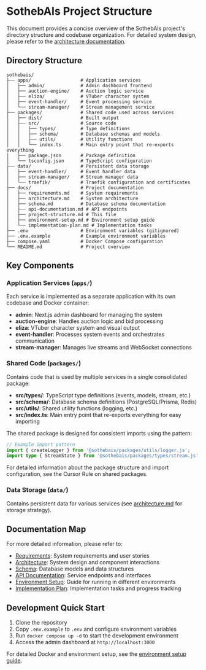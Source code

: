 # SothebAIs Project Structure

This document provides a concise overview of the SothebAIs project's directory structure and codebase organization. For detailed system design, please refer to the [architecture documentation](architecture.md).

## Directory Structure

```
sothebais/
├── apps/                  # Application services
│   ├── admin/             # Admin dashboard frontend
│   ├── auction-engine/    # Auction logic service
│   ├── eliza/             # VTuber character system
│   ├── event-handler/     # Event processing service
│   └── stream-manager/    # Stream management service
├── packages/              # Shared code used across services
│   ├── dist/              # Built output
│   ├── src/               # Source code
│   │   ├── types/         # Type definitions
│   │   ├── schema/        # Database schemas and models
│   │   ├── utils/         # Utility functions
│   │   └── index.ts       # Main entry point that re-exports everything
│   ├── package.json       # Package definition
│   └── tsconfig.json      # TypeScript configuration
├── data/                  # Persistent data storage
│   ├── event-handler/     # Event handler data
│   ├── stream-manager/    # Stream manager data
│   └── traefik/           # Traefik configuration and certificates
├── docs/                  # Project documentation
│   ├── requirements.md    # System requirements
│   ├── architecture.md    # System architecture
│   ├── schema.md          # Database schema documentation
│   ├── api-documentation.md # API endpoints
│   ├── project-structure.md # This file
│   ├── environment-setup.md # Environment setup guide
│   └── implementation-plan.md # Implementation tasks
├── .env                   # Environment variables (gitignored)
├── .env.example           # Example environment variables
├── compose.yaml           # Docker Compose configuration
└── README.md              # Project overview
```

## Key Components

### Application Services (`apps/`)

Each service is implemented as a separate application with its own codebase and Docker container:

- **admin**: Next.js admin dashboard for managing the system
- **auction-engine**: Handles auction logic and bid processing
- **eliza**: VTuber character system and visual output
- **event-handler**: Processes system events and orchestrates communication
- **stream-manager**: Manages live streams and WebSocket connections

### Shared Code (`packages/`)

Contains code that is used by multiple services in a single consolidated package:

- **src/types/**: TypeScript type definitions (events, models, stream, etc.)
- **src/schema/**: Database schema definitions (PostgreSQL/Prisma, Redis)
- **src/utils/**: Shared utility functions (logging, etc.)
- **src/index.ts**: Main entry point that re-exports everything for easy importing

The shared package is designed for consistent imports using the pattern:
```typescript
// Example import pattern
import { createLogger } from '@sothebais/packages/utils/logger.js';
import type { StreamState } from '@sothebais/packages/types/stream.js';
```

For detailed information about the package structure and import configuration, see the Cursor Rule on shared packages.

### Data Storage (`data/`)

Contains persistent data for various services (see [architecture.md](architecture.md) for storage strategy).

## Documentation Map

For more detailed information, please refer to:

- [Requirements](requirements.md): System requirements and user stories
- [Architecture](architecture.md): System design and component interactions
- [Schema](schema.md): Database models and data structures
- [API Documentation](api-documentation.md): Service endpoints and interfaces
- [Environment Setup](environment-setup.md): Guide for running in different environments
- [Implementation Plan](implementation-plan.md): Implementation tasks and progress tracking

## Development Quick Start

1. Clone the repository
2. Copy `.env.example` to `.env` and configure environment variables
3. Run `docker compose up -d` to start the development environment
4. Access the admin dashboard at `http://localhost:3000`

For detailed Docker and environment setup, see the [environment setup guide](environment-setup.md). 